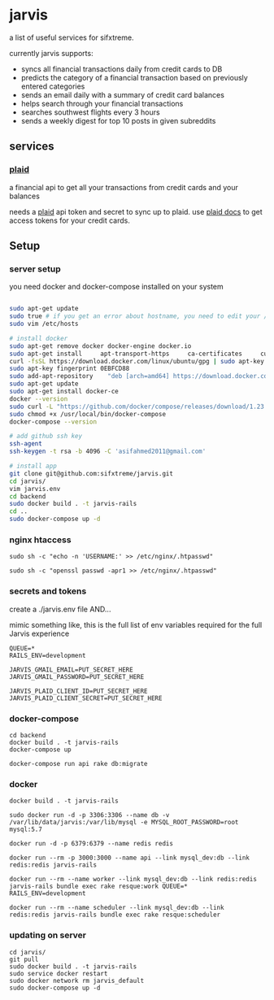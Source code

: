 # jarvis

a list of useful services for sifxtreme.

currently jarvis supports:

- syncs all financial transactions daily from credit cards to DB 
- predicts the category of a financial transaction based on previously entered categories
- sends an email daily with a summary of credit card balances
- helps search through your financial transactions
- searches southwest flights every 3 hours
- sends a weekly digest for top 10 posts in given subreddits

## services

### [plaid](docs/plaid.md)

a financial api to get all your transactions from credit cards and your balances

needs a [plaid](https://plaid.com/) api token and secret to sync up to plaid. use [plaid docs](https://plaid.com/docs/api/) to get access tokens for your credit cards.

## Setup

### server setup

you need docker and docker-compose installed on your system

```bash

sudo apt-get update
sudo true # if you get an error about hostname, you need to edit your /etc/hosts file (https://askubuntu.com/questions/59458/error-message-when-i-run-sudo-unable-to-resolve-host-none)
sudo vim /etc/hosts

# install docker
sudo apt-get remove docker docker-engine docker.io
sudo apt-get install     apt-transport-https     ca-certificates     curl     software-properties-common
curl -fsSL https://download.docker.com/linux/ubuntu/gpg | sudo apt-key add -
sudo apt-key fingerprint 0EBFCD88
sudo add-apt-repository    "deb [arch=amd64] https://download.docker.com/linux/ubuntu $(lsb_release -cs) stable"
sudo apt-get update
sudo apt-get install docker-ce
docker --version
sudo curl -L "https://github.com/docker/compose/releases/download/1.23.1/docker-compose-$(uname -s)-$(uname -m)" -o /usr/local/bin/docker-compose
sudo chmod +x /usr/local/bin/docker-compose
docker-compose --version

# add github ssh key
ssh-agent
ssh-keygen -t rsa -b 4096 -C 'asifahmed2011@gmail.com'

# install app
git clone git@github.com:sifxtreme/jarvis.git
cd jarvis/
vim jarvis.env
cd backend
sudo docker build . -t jarvis-rails
cd ..
sudo docker-compose up -d
```

### nginx htaccess
```
sudo sh -c "echo -n 'USERNAME:' >> /etc/nginx/.htpasswd"

sudo sh -c "openssl passwd -apr1 >> /etc/nginx/.htpasswd"
```

### secrets and tokens

create a ./jarvis.env file
AND...

mimic something like, this is the full list of env variables required for the full Jarvis experience
```
QUEUE=* 
RAILS_ENV=development

JARVIS_GMAIL_EMAIL=PUT_SECRET_HERE
JARVIS_GMAIL_PASSWORD=PUT_SECRET_HERE

JARVIS_PLAID_CLIENT_ID=PUT_SECRET_HERE
JARVIS_PLAID_CLIENT_SECRET=PUT_SECRET_HERE
```


### docker-compose

```
cd backend
docker build . -t jarvis-rails
docker-compose up

docker-compose run api rake db:migrate
```

### docker

```
docker build . -t jarvis-rails

sudo docker run -d -p 3306:3306 --name db -v /var/lib/data/jarvis:/var/lib/mysql -e MYSQL_ROOT_PASSWORD=root mysql:5.7

docker run -d -p 6379:6379 --name redis redis

docker run --rm -p 3000:3000 --name api --link mysql_dev:db --link redis:redis jarvis-rails

docker run --rm --name worker --link mysql_dev:db --link redis:redis jarvis-rails bundle exec rake resque:work QUEUE=* RAILS_ENV=development

docker run --rm --name scheduler --link mysql_dev:db --link redis:redis jarvis-rails bundle exec rake resque:scheduler
```

### updating on server

```
cd jarvis/
git pull
sudo docker build . -t jarvis-rails
sudo service docker restart
sudo docker network rm jarvis_default
sudo docker-compose up -d
```